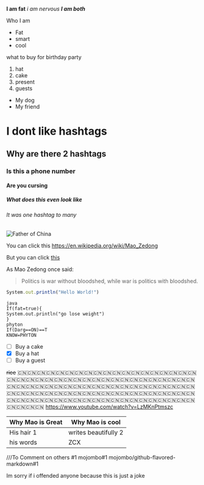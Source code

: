 __I am fat__
_i am nervous_
*__I am both__*

Who I am
* Fat
* smart
* cool

what to buy for birthday party

1. hat
2. cake
3. present
4. guests
  * My dog
  * My friend

# I dont like hashtags
## Why are there 2 hashtags
### Is this a phone number
#### Are you cursing
##### What does this even look like
###### It was one hashtag to many

![Father of China](https://upload.wikimedia.org/wikipedia/commons/a/ac/Mao_Zedong_youth_art_sculpture_4.jpg)

You can click this 
https://en.wikipedia.org/wiki/Mao_Zedong

But you can click [this](https://en.wikipedia.org/wiki/Mao_Zedong)

As Mao Zedong once said:

>Politics is war without bloodshed,
> while war is politics with bloodshed.

```javascript
System.out.println("Hello World!")
```

    java
    If(fat=true){
    System.out.println("go lose weight")
    }
    phyton
    If(Darg==ON)==T
    KNOW=PHYTON
- [ ] Buy a cake
- [X] Buy a hat
- [ ] Buy a guest

~~rice~~
:cn::cn::cn::cn::cn::cn::cn::cn::cn::cn::cn::cn::cn::cn::cn::cn::cn::cn::cn::cn::cn::cn::cn::cn::cn::cn::cn::cn::cn::cn::cn::cn::cn::cn::cn::cn::cn::cn::cn::cn::cn::cn::cn::cn::cn::cn::cn::cn::cn::cn::cn::cn::cn::cn::cn::cn::cn::cn::cn::cn::cn::cn::cn::cn::cn::cn::cn::cn::cn::cn::cn::cn::cn::cn::cn::cn::cn::cn::cn::cn::cn::cn::cn::cn::cn::cn::cn::cn::cn::cn::cn::cn::cn::cn::cn::cn::cn::cn::cn::cn::cn::cn::cn:
https://www.youtube.com/watch?v=LzMKnPtmszc




Why Mao is Great | Why Mao is cool
---------------- | ----------------
His hair 1 | writes beautifully 2
his words | ZCX
///To Comment on others
#1
mojombo#1
mojombo/github-flavored-markdown#1


Im sorry if i offended anyone because this is just a joke
